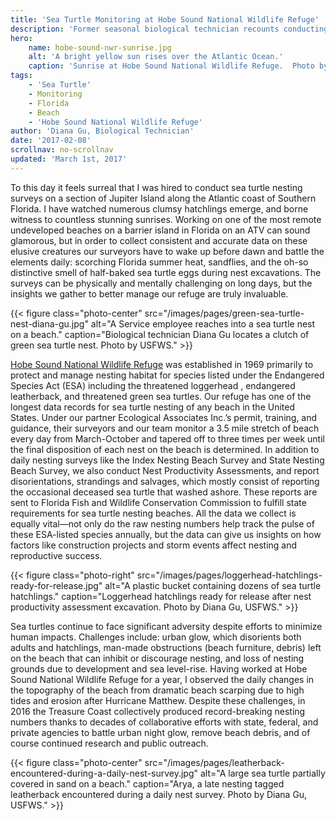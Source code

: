 ```yaml
---
title: 'Sea Turtle Monitoring at Hobe Sound National Wildlife Refuge'
description: 'Former seasonal biological technician recounts conducting nesting sea turtle surveys on a barrier island in Florida.'
hero:
    name: hobe-sound-nwr-sunrise.jpg
    alt: 'A bright yellow sun rises over the Atlantic Ocean.'
    caption: 'Sunrise at Hobe Sound National Wildlife Refuge.  Photo by Diana Gu, USFWS.'
tags:
    - 'Sea Turtle'
    - Monitoring
    - Florida
    - Beach
    - 'Hobe Sound National Wildlife Refuge'
author: 'Diana Gu, Biological Technician'
date: '2017-02-08'
scrollnav: no-scrollnav
updated: 'March 1st, 2017'
---
```


To this day it feels surreal that I was hired to conduct sea turtle nesting surveys on a section of Jupiter Island along the Atlantic coast of Southern Florida. I have watched numerous clumsy hatchlings emerge, and borne witness to countless stunning sunrises. Working on one of the most remote undeveloped beaches on a barrier island in Florida on an ATV can sound glamorous, but in order to collect consistent and accurate data on these elusive creatures our surveyors have to wake up before dawn and battle the elements daily: scorching Florida summer heat, sandflies, and the oh-so distinctive smell of half-baked sea turtle eggs during nest excavations. The surveys can be physically and mentally challenging on long days, but the insights we gather to better manage our refuge are truly invaluable.

{{< figure class="photo-center" src="/images/pages/green-sea-turtle-nest-diana-gu.jpg" alt="A Service employee reaches into a sea turtle nest on a beach." caption="Biological technician Diana Gu locates a clutch of green sea turtle nest. Photo by USFWS." >}}

[Hobe Sound National Wildlife Refuge](https://www.fws.gov/refuge/hobe_sound/) was established in 1969 primarily to protect and manage nesting habitat for species listed under the Endangered Species Act (ESA) including the threatened loggerhead , endangered leatherback, and threatened green sea turtles. Our refuge has one of the longest data records for sea turtle nesting of any beach in the United States. Under our partner Ecological Associates Inc.’s permit, training, and guidance, their surveyors and our team monitor a 3.5 mile stretch of beach every day from March-October and tapered off to three times per week until the final disposition of each nest on the beach is determined. In addition to daily nesting surveys like the Index Nesting Beach Survey and State Nesting Beach Survey, we also conduct Nest Productivity Assessments, and report disorientations, strandings and salvages, which mostly consist of reporting the occasional deceased sea turtle that washed ashore. These reports are sent to Florida Fish and Wildlife Conservation Commission to fulfill state requirements for sea turtle nesting beaches. All the data we collect is equally vital—not only do the raw nesting numbers help track the pulse of these ESA-listed species annually, but the data can give us insights on how factors like construction projects and storm events affect nesting and reproductive success.

{{< figure class="photo-right" src="/images/pages/loggerhead-hatchlings-ready-for-release.jpg" alt="A plastic bucket containing dozens of sea turtle hatchlings." caption="Loggerhead hatchlings ready for release after nest productivity assessment excavation. Photo by Diana Gu, USFWS." >}}

Sea turtles continue to face significant adversity despite efforts to minimize human impacts.  Challenges include: urban glow, which disorients both adults and hatchlings, man-made obstructions (beach furniture, debris) left on the beach that can inhibit or discourage nesting, and loss of nesting grounds due to development and sea level-rise. Having worked at Hobe Sound National Wildlife Refuge for a year, I observed the daily changes in the topography of the beach from dramatic beach scarping due to high tides and erosion after Hurricane Matthew. Despite these challenges, in 2016 the Treasure Coast collectively produced record-breaking nesting numbers thanks to decades of collaborative efforts with state, federal, and private agencies to battle urban night glow, remove beach debris, and of course continued research and public outreach.

{{< figure class="photo-center" src="/images/pages/leatherback-encountered-during-a-daily-nest-survey.jpg" alt="A large sea turtle partially covered in sand on a beach." caption="Arya, a late nesting tagged leatherback encountered during a daily nest survey. Photo by Diana Gu, USFWS." >}}

